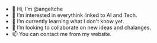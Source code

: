 - 👋 Hi, I’m @angeltche
- 👀 I’m interested in everythink linked to AI and Tech.
- 🌱 I’m currently learning what I don't know yet.
- 💞️ I’m looking to collaborate on new ideas and chalanges.
- 📫 You can contact me from my website.

<!---
angeltche/angeltche is a ✨ special ✨ repository because its `README.md` (this file) appears on your GitHub profile.
You can click the Preview link to take a look at your changes.
--->
